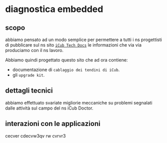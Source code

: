 # diagnostica embedded



## scopo

abbiamo pensato ad un modo semplice per permettere a tutti i ns progettisti di pubblicare sul ns sito [`iCub Tech Docs`](https://icub-tech-iit.github.io/documentation/mkdocs/thedocs/site/) le informazioni che via via produciamo con il ns lavoro.

Abbiamo quindi progettato questo sito che ad ora contiene:

- documentazione di `cablaggio dei tendini di iCub`.
- gli `upgrade kit`.


## dettagli tecnici

abbiamo effettuato svariate migliorie meccaniche su problemi segnalati dalle attività sul campo del ns iCub Doctor.


## interazioni con le applicazioni

cecver cdecvw3qv rw
cvrvr3



